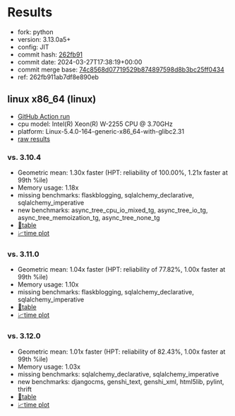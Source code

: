 # Results

- fork: python
- version: 3.13.0a5+
- config: JIT
- commit hash: [262fb91](https://github.com/python/cpython/commit/262fb91)
- commit date: 2024-03-27T17:38:19+00:00
- commit merge base: [74c8568d07719529b874897598d8b3bc25ff0434](https://github.com/python/cpython/commit/74c8568d07719529b874897598d8b3bc25ff0434)
- ref: 262fb911ab7df8e890eb

## linux x86_64 (linux)

- [GitHub Action run](https://github.com/faster-cpython/benchmarking/actions/runs/8474043440)
- cpu model: Intel(R) Xeon(R) W-2255 CPU @ 3.70GHz
- platform: Linux-5.4.0-164-generic-x86_64-with-glibc2.31
- [raw results](bm-20240327-linux-x86_64-python-262fb911ab7df8e890eb-3.13.0a5%2B-262fb91.json)

### vs. 3.10.4

- Geometric mean: 1.30x faster (HPT: reliability of 100.00%, 1.21x faster at 99th %ile)
- Memory usage: 1.18x
- missing benchmarks: flaskblogging, sqlalchemy_declarative, sqlalchemy_imperative
- new benchmarks: async_tree_cpu_io_mixed_tg, async_tree_io_tg, async_tree_memoization_tg, async_tree_none_tg
- [📄table](bm-20240327-linux-x86_64-python-262fb911ab7df8e890eb-3.13.0a5%2B-262fb91-vs-3.10.4.md)
- [📈time plot](bm-20240327-linux-x86_64-python-262fb911ab7df8e890eb-3.13.0a5%2B-262fb91-vs-3.10.4.png)

### vs. 3.11.0

- Geometric mean: 1.04x faster (HPT: reliability of 77.82%, 1.00x faster at 99th %ile)
- Memory usage: 1.10x
- missing benchmarks: flaskblogging, sqlalchemy_declarative, sqlalchemy_imperative
- [📄table](bm-20240327-linux-x86_64-python-262fb911ab7df8e890eb-3.13.0a5%2B-262fb91-vs-3.11.0.md)
- [📈time plot](bm-20240327-linux-x86_64-python-262fb911ab7df8e890eb-3.13.0a5%2B-262fb91-vs-3.11.0.png)

### vs. 3.12.0

- Geometric mean: 1.01x faster (HPT: reliability of 82.43%, 1.00x faster at 99th %ile)
- Memory usage: 1.03x
- missing benchmarks: sqlalchemy_declarative, sqlalchemy_imperative
- new benchmarks: djangocms, genshi_text, genshi_xml, html5lib, pylint, thrift
- [📄table](bm-20240327-linux-x86_64-python-262fb911ab7df8e890eb-3.13.0a5%2B-262fb91-vs-3.12.0.md)
- [📈time plot](bm-20240327-linux-x86_64-python-262fb911ab7df8e890eb-3.13.0a5%2B-262fb91-vs-3.12.0.png)

